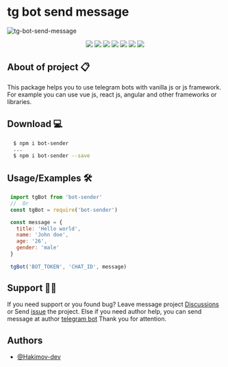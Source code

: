 
# tg bot send message
![tg-bot-send-message](https://user-images.githubusercontent.com/83240328/192099885-d0f68563-2677-4e11-8f20-4d0134284593.png)

<p align="center">
<img src="https://img.shields.io/badge/Build-automated-blue" />
<img src="https://img.shields.io/github/languages/code-size/hakimov-dev/tg-bot-send-message" />
<img src="https://img.shields.io/bitbucket/issues/hakimov-dev/tg-bot-send-message">
<img src="https://img.shields.io/github/last-commit/hakimov-dev/tg-bot-send-message">
<img src="https://img.shields.io/github/package-json/v/hakimov-dev/tg-bot-send-message">
<img src="https://img.shields.io/github/stars/hakimov-dev/tg-bot-send-message?style=flat&logo=github">
<img src="https://img.shields.io/github/watchers/hakimov-dev/tg-bot-send-message?style=social">
</p>



## About of project  📋
This package helps you to use telegram bots with vanilla js or js framework. For example you can use vue js, react js, angular and other frameworks or libraries.

## Download 💻
```bash
  $ npm i bot-sender
  ...
  $ npm i bot-sender --save
```
    
## Usage/Examples 🛠

```javascript
 import tgBot from 'bot-sender'
 //  Or
 const tgBot = require('bot-sender')

 const message = {
   title: 'Hello world',
   name: 'John doe',
   age: '26',
   gender: 'male'
 }
 
 tgBot('BOT_TOKEN', 'CHAT_ID', message)
```


## Support 👨‍💻

If you need support or you found bug? Leave message project [Discussions](https://github.com/hakimov-dev/tg-bot-send-message/discussions/1) or Send [issue](https://github.com/hakimov-dev/tg-bot-send-message/issues/new) the project. Else if you need author help, you can send message at author [telegram bot](https://t.me/hakimovDev_bot) Thank you for attention.


## Authors

- [@Hakimov-dev](https://www.github.com/hakimov-dev)

